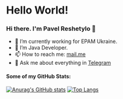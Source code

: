 <h1>Hello World!</h1>

### Hi there. I'm Pavel Reshetylo 👋

- 🔭 I’m currently working for EPAM Ukraine. 
- 🌱 I’m Java Developer. 
- 📫 How to reach me: [mail.me](pavel.reshetilo@gmail.com)
- 💬 Ask me about everything in [Telegram](https://t.me/dp_ua)

#### Some of my GitHub Stats:
[![Anurag's GitHub stats](https://github-readme-stats.vercel.app/api?username=PavloReshetylo&show_icons=true&theme=merkocount_private=true)](https://github.com/anuraghazra/github-readme-stats)
[![Top Langs](https://github-readme-stats.vercel.app/api/top-langs/?username=PavloReshetylo&layout=compact)](https://github.com/anuraghazra/github-readme-stats)

<!--
**dp-ua/dp-ua** is a ✨ _special_ ✨ repository because its `README.md` (this file) appears on your GitHub profile.

Here are some ideas to get you started:

- 👯 I’m looking to collaborate on ...
- 🤔 I’m looking for help with ...
- 😄 Pronouns: ...
- ⚡ Fun fact: ...
-->
